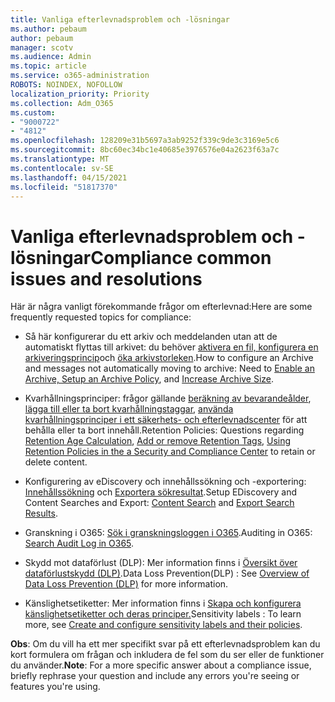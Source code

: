 ```yaml
---
title: Vanliga efterlevnadsproblem och -lösningar
ms.author: pebaum
author: pebaum
manager: scotv
ms.audience: Admin
ms.topic: article
ms.service: o365-administration
ROBOTS: NOINDEX, NOFOLLOW
localization_priority: Priority
ms.collection: Adm_O365
ms.custom:
- "9000722"
- "4812"
ms.openlocfilehash: 128209e31b5697a3ab9252f339c9de3c3169e5c6
ms.sourcegitcommit: 8bc60ec34bc1e40685e3976576e04a2623f63a7c
ms.translationtype: MT
ms.contentlocale: sv-SE
ms.lasthandoff: 04/15/2021
ms.locfileid: "51817370"
---
```

# <a name="compliance-common-issues-and-resolutions"></a><span data-ttu-id="15e46-102">Vanliga efterlevnadsproblem och -lösningar</span><span class="sxs-lookup"><span data-stu-id="15e46-102">Compliance common issues and resolutions</span></span>

<span data-ttu-id="15e46-103">Här är några vanligt förekommande frågor om efterlevnad:</span><span class="sxs-lookup"><span data-stu-id="15e46-103">Here are some frequently requested topics for compliance:</span></span>

- <span data-ttu-id="15e46-104">Så här konfigurerar du ett arkiv och meddelanden utan att de automatiskt flyttas till arkivet: du behöver [aktivera en fil, konfigurera en arkiveringsprincip](https://docs.microsoft.com/microsoft-365/compliance/enable-archive-mailboxes?view=o365-worldwide)och [öka arkivstorleken](https://docs.microsoft.com/microsoft-365/compliance/enable-unlimited-archiving?view=o365-worldwide).</span><span class="sxs-lookup"><span data-stu-id="15e46-104">How to configure an Archive and messages not automatically moving to archive: Need to [Enable an Archive, Setup an Archive Policy](https://docs.microsoft.com/microsoft-365/compliance/enable-archive-mailboxes?view=o365-worldwide), and [Increase Archive Size](https://docs.microsoft.com/microsoft-365/compliance/enable-unlimited-archiving?view=o365-worldwide).</span></span>

- <span data-ttu-id="15e46-105">Kvarhållningsprinciper: frågor gällande [beräkning av bevarandeålder](https://docs.microsoft.com/exchange/security-and-compliance/messaging-records-management/retention-age), [lägga till eller ta bort kvarhållningstaggar](https://docs.microsoft.com/exchange/security-and-compliance/messaging-records-management/add-or-remove-retention-tags), [använda kvarhållningsprinciper i ett säkerhets- och efterlevnadscenter](https://docs.microsoft.com/microsoft-365/compliance/retention-policies?view=o365-worldwide) för att behålla eller ta bort innehåll.</span><span class="sxs-lookup"><span data-stu-id="15e46-105">Retention Policies: Questions regarding [Retention Age Calculation](https://docs.microsoft.com/exchange/security-and-compliance/messaging-records-management/retention-age), [Add or remove Retention Tags](https://docs.microsoft.com/exchange/security-and-compliance/messaging-records-management/add-or-remove-retention-tags), [Using Retention Policies in the a Security and Compliance Center](https://docs.microsoft.com/microsoft-365/compliance/retention-policies?view=o365-worldwide) to retain or delete content.</span></span>

- <span data-ttu-id="15e46-106">Konfigurering av eDiscovery och innehållssökning och -exportering: [Innehållssökning](https://docs.microsoft.com/microsoft-365/compliance/search-for-content?view=o365-worldwide) och [Exportera sökresultat](https://docs.microsoft.com/microsoft-365/compliance/export-search-results?view=o365-worldwide).</span><span class="sxs-lookup"><span data-stu-id="15e46-106">Setup EDiscovery and Content Searches and Export: [Content Search](https://docs.microsoft.com/microsoft-365/compliance/search-for-content?view=o365-worldwide) and [Export Search Results](https://docs.microsoft.com/microsoft-365/compliance/export-search-results?view=o365-worldwide).</span></span>

- <span data-ttu-id="15e46-107">Granskning i O365: [Sök i granskningsloggen i O365](https://docs.microsoft.com/microsoft-365/compliance/search-the-audit-log-in-security-and-compliance?view=o365-worldwide).</span><span class="sxs-lookup"><span data-stu-id="15e46-107">Auditing in O365: [Search Audit Log in O365](https://docs.microsoft.com/microsoft-365/compliance/search-the-audit-log-in-security-and-compliance?view=o365-worldwide).</span></span>

- <span data-ttu-id="15e46-108">Skydd mot dataförlust (DLP): Mer information finns i [Översikt över dataförlustskydd (DLP)](https://docs.microsoft.com/microsoft-365/compliance/data-loss-prevention-policies?view=o365-worldwide).</span><span class="sxs-lookup"><span data-stu-id="15e46-108">Data Loss Prevention(DLP) : See [Overview of Data Loss Prevention (DLP)](https://docs.microsoft.com/microsoft-365/compliance/data-loss-prevention-policies?view=o365-worldwide) for more information.</span></span>
 
- <span data-ttu-id="15e46-109">Känslighetsetiketter: Mer information finns i [Skapa och konfigurera känslighetsetiketter och deras principer.](https://docs.microsoft.com/microsoft-365/compliance/create-sensitivity-labels)</span><span class="sxs-lookup"><span data-stu-id="15e46-109">Sensitivity labels : To learn more, see [Create and configure sensitivity labels and their policies](https://docs.microsoft.com/microsoft-365/compliance/create-sensitivity-labels).</span></span>

<span data-ttu-id="15e46-110">**Obs**: Om du vill ha ett mer specifikt svar på ett efterlevnadsproblem kan du kort formulera om frågan och inkludera de fel som du ser eller de funktioner du använder.</span><span class="sxs-lookup"><span data-stu-id="15e46-110">**Note**: For a more specific answer about a compliance issue, briefly rephrase your question and include any errors you're seeing or features you're using.</span></span>
